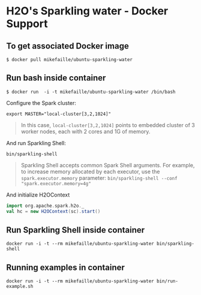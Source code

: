 # H2O's Sparkling water - Docker Support

## To get associated Docker image

```
$ docker pull mikefaille/ubuntu-sparkling-water
```

## Run bash inside container

```
$ docker run  -i -t mikefaille/ubuntu-sparkling-water /bin/bash
```

Configure the Spark cluster:
```
export MASTER="local-cluster[3,2,1024]"
```

> In this case, `local-cluster[3,2,1024]` points to embedded cluster of 3 worker nodes, each with 2 cores and 1G of memory.

And run Sparkling Shell:
```
bin/sparkling-shell
```

> Sparkling Shell accepts common Spark Shell arguments. For example, to increase memory allocated by each executor, use the `spark.executor.memory` parameter: `bin/sparkling-shell --conf "spark.executor.memory=4g"`

And initialize H2OContext 
```scala
import org.apache.spark.h2o._
val hc = new H2OContext(sc).start()
```



## Run Sparkling Shell inside container

```
docker run -i -t --rm mikefaille/ubuntu-sparkling-water bin/sparkling-shell 
```

## Running examples in container

```
docker run -i -t --rm mikefaille/ubuntu-sparkling-water bin/run-example.sh
```
